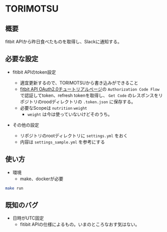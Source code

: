 # TORIMOTSU

## 概要

fitbit APIから昨日食べたものを取得し、Slackに通知する。

## 必要な設定

- fitibit APIのtoken設定
    - 適宜更新するので、TORIMOTSUから書き込みができること
    - [fitbit API OAuth2.0チュートリアルページ](https://dev.fitbit.com/apps/oauthinteractivetutorial)の `Authorization Code Flow` で認証してtoken、refresh tokenを取得し、 `Get Code` のレスポンスをリポジトリのroodディレクトリの `.token.json` に保存する。
    - 必要なScopeは `nutrition` `weight`
        - `weight` は今は使っていないけどそのうち。

- その他の設定
    - リポジトリのrootディレクトリに `settings.yml` をおく
    - 内容は `settings_sample.yml` を参考にする

## 使い方

- 環境
    - make、dockerが必要

```sh
make run
```

## 既知のバグ

- 日時がUTC固定
    - fitibit APIの仕様によるもの。いまのところなおす気はない。